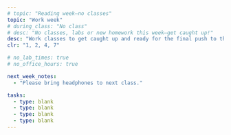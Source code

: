 ```yaml
---
# topic: "Reading week—no classes"
topic: "Work week"
# during_class: "No class"
# desc: "No classes, labs or new homework this week—get caught up!"
desc: "Work classes to get caught up and ready for the final push to the end of the term!"
clr: "1, 2, 4, 7"

# no_lab_times: true
# no_office_hours: true

next_week_notes:
  - "Please bring headphones to next class."

tasks:
  - type: blank
  - type: blank
  - type: blank
  - type: blank
---
```

